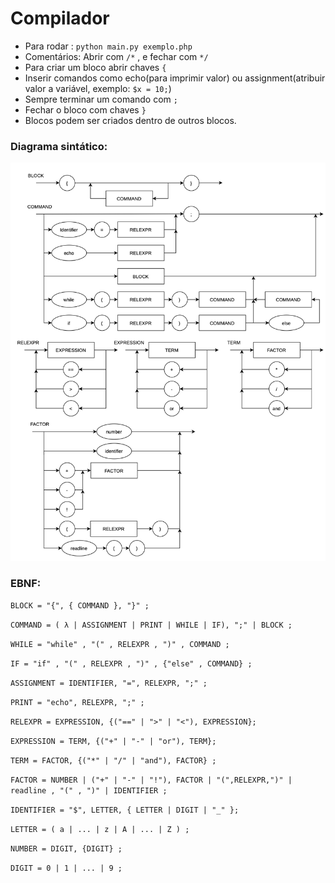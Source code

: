 # Compilador

 - Para rodar : ``` python main.py exemplo.php ```
 - Comentários: Abrir com `/*` , e fechar com `*/`
 - Para criar um bloco abrir chaves `{`
 - Inserir comandos como echo(para imprimir valor) ou assignment(atribuir valor a variável, exemplo: `$x = 10;`)
 - Sempre terminar um comando com `;`
 - Fechar o bloco com chaves `}`
 - Blocos podem ser criados dentro de outros blocos.

### Diagrama sintático:

![alt text](ds_compilador.png)

### EBNF:

`BLOCK = "{", { COMMAND }, "}" ;`

`COMMAND = ( λ | ASSIGNMENT | PRINT | WHILE | IF), ";" | BLOCK ;`

`WHILE = "while" , "(" , RELEXPR , ")" , COMMAND ;`

`IF = "if" , "(" , RELEXPR , ")" , {"else" , COMMAND} ;`

`ASSIGNMENT = IDENTIFIER, "=", RELEXPR, ";" ;`

`PRINT = "echo", RELEXPR, ";" ;`

`RELEXPR = EXPRESSION, {("==" | ">" | "<"), EXPRESSION}; `

`EXPRESSION = TERM, {("+" | "-" | "or"), TERM}; `

`TERM = FACTOR, {("*" | "/" | "and"), FACTOR} ;`

`FACTOR = NUMBER | ("+" | "-" | "!"), FACTOR | "(",RELEXPR,")" | readline , "(" , ")" | IDENTIFIER ;`

`IDENTIFIER = "$", LETTER, { LETTER | DIGIT | "_" };`

`LETTER = ( a | ... | z | A | ... | Z ) ;`

`NUMBER = DIGIT, {DIGIT} ; `

`DIGIT = 0 | 1 | ... | 9 ;`
